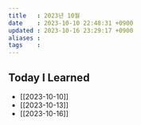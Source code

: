 ```yaml
---
title   : 2023년 10월
date    : 2023-10-10 22:48:31 +0900
updated : 2023-10-16 23:29:17 +0900
aliases : 
tags    : 
---
```

## Today I Learned 

- [[2023-10-10]]
- [[2023-10-13]]
- [[2023-10-16]]
